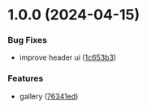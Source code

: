 # 1.0.0 (2024-04-15)


### Bug Fixes

* improve header ui ([1c653b3](https://github.com/alenvlahovljak/layer-gallery/commit/1c653b30ad5e184327b759508216b031b23427e8))


### Features

* gallery ([76341ed](https://github.com/alenvlahovljak/layer-gallery/commit/76341edc67140925ca1e0a5196811b4a0fee5d82))
